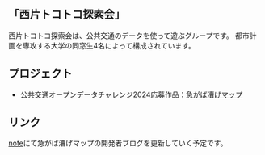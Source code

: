 ## 「西片トコトコ探索会」

西片トコトコ探索会は、公共交通のデータを使って遊ぶグループです。
都市計画を専攻する大学の同窓生4名によって構成されています。

## プロジェクト

- 公共交通オープンデータチャレンジ2024応募作品：[急がば漕げマップ](https://nishikata-tokotoko.github.io/cycle-shortcut-map/index.html)

## リンク

[note](https://note.com/nishitoko)にて急がば漕げマップの開発者ブログを更新していく予定です。

<!--

**Here are some ideas to get you started:**

🙋‍♀️ A short introduction - what is your organization all about?
🌈 Contribution guidelines - how can the community get involved?
👩‍💻 Useful resources - where can the community find your docs? Is there anything else the community should know?
🍿 Fun facts - what does your team eat for breakfast?
🧙 Remember, you can do mighty things with the power of [Markdown](https://docs.github.com/github/writing-on-github/getting-started-with-writing-and-formatting-on-github/basic-writing-and-formatting-syntax)
-->

